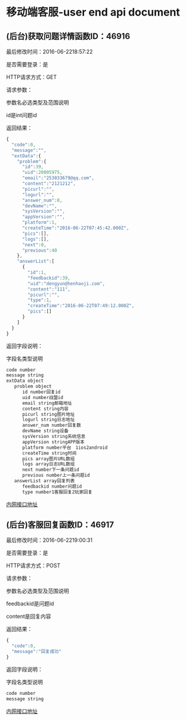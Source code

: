 # 移动端客服-user end api document

## (后台)获取问题详情函数ID：46916

最后修改时间：2016-06-2218:57:22

是否需要登录：是

HTTP请求方式：GET

请求参数：

参数名必选类型及范围说明

id是int问题id

返回结果：

``` js
{
  "code":0,
  "message":"",
  "extData":{
    "problem":{
      "id":39,
      "uid":20005975,
      "email":"253033679@qq.com",
      "content":"2121212",
      "picurl":"",
      "logurl":"",
      "answer_num":0,
      "devName":"",
      "sysVersion":"",
      "appVersion":"",
      "platform":1,
      "createTime":"2016-06-22T07:45:42.000Z",
      "pics":[],
      "logs":[],
      "next":0,
      "previous":40
    },
    "answerList":[
      {
        "id":1,
        "feedbackid":39,
        "uid":"dengyun@henhaoji.com",
        "content":"111",
        "picurl":"",
        "type":1,
        "createTime":"2016-06-22T07:49:12.000Z",
        "pics":[]
      }
    ]
  }
}
```

返回字段说明：

字段名类型说明

``` js
code number
message string
extData object
   problem object
      id number回复id
      uid number战盟id
      email string邮箱地址
      content string内容
      picurl string图片地址
      logurl string日志地址
      answer_num number回复数
      devName string设备
      sysVersion string系统信息
      appVersion stringAPP版本
      platform number平台　1ios2android
      createTime string时间
      pics array图片URL数组
      logs array日志URL数组
      next number下一条问题id
      previous number上一条问题id
   answerList array回复列表
      feedbackid number问题id
      type number1客服回复2玩家回复
```

[内网接口地址](http://192.168.191.94:8029/mobile/feedback/api/getMobileProblemDetail)

## (后台)客服回复函数ID：46917

最后修改时间：2016-06-2219:00:31

是否需要登录：是

HTTP请求方式：POST

请求参数：

参数名必选类型及范围说明

feedbackid是问题id

content是回复内容

返回结果：

``` js
{
  "code":0,
  "message":"回复成功"
}
```

返回字段说明：

字段名类型说明

``` js
code number
message string
```

[内网接口地址](http://192.168.191.94:8029/mobile/feedback/api/postMobileAnswer)